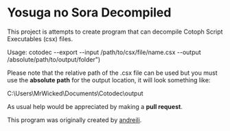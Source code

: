 # Yosuga no Sora Decompiled
This project is attempts to create program that can decompile Cotoph Script Executables (csx) files.

Usage: cotodec --export --input /path/to/csx/file/name.csx --output /absolute/path/to/output/folder")

Please note that the relative path of the .csx file can be used but you must use the **absolute path** for the output location, it will look something like:

C:\Users\MrWicked\Documents\Cotodec\output

As usual help would be appreciated by making a **pull request**.

This program was originally created by [andreili](https://github.com/andreili).
